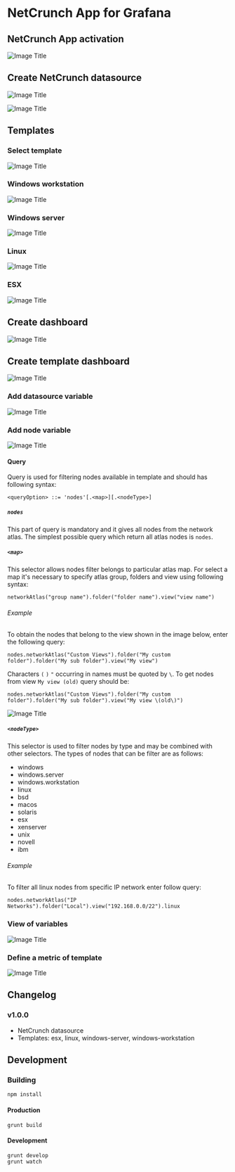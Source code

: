 # NetCrunch App for Grafana

## NetCrunch App activation
![Image Title](https://raw.githubusercontent.com/adremsoft/grafana-netcrunch-plugin/master/doc/movies/activate-netcrunch-plugin.gif)

## Create NetCrunch datasource
![Image Title](https://raw.githubusercontent.com/adremsoft/grafana-netcrunch-plugin/master/doc/movies/create-datasource.gif)

![Image Title](https://raw.githubusercontent.com/adremsoft/grafana-netcrunch-plugin/master/doc/images/datasource-list.jpg)

## Templates

### Select template
![Image Title](https://raw.githubusercontent.com/adremsoft/grafana-netcrunch-plugin/master/doc/movies/select-template.gif)

### Windows workstation
![Image Title](https://raw.githubusercontent.com/adremsoft/grafana-netcrunch-plugin/master/doc/images/windows-workstation-template.jpg)

### Windows server
![Image Title](https://raw.githubusercontent.com/adremsoft/grafana-netcrunch-plugin/master/doc/images/windows-server-template.jpg)

### Linux
![Image Title](https://raw.githubusercontent.com/adremsoft/grafana-netcrunch-plugin/master/doc/images/linux-template.jpg)

### ESX
![Image Title](https://raw.githubusercontent.com/adremsoft/grafana-netcrunch-plugin/master/doc/images/esx-template.jpg)

## Create dashboard
![Image Title](https://raw.githubusercontent.com/adremsoft/grafana-netcrunch-plugin/master/doc/movies/create-dashboard.gif)

## Create template dashboard

![Image Title](https://raw.githubusercontent.com/adremsoft/grafana-netcrunch-plugin/master/doc/images/create-template-1.png)

### Add datasource variable

![Image Title](https://raw.githubusercontent.com/adremsoft/grafana-netcrunch-plugin/master/doc/images/create-template-2.png)

### Add node variable

![Image Title](https://raw.githubusercontent.com/adremsoft/grafana-netcrunch-plugin/master/doc/images/create-template-3.png)

#### Query

Query is used for filtering nodes available in template and should has following syntax:

`<queryOption> ::= 'nodes'[.<map>][.<nodeType>]`

##### `nodes` 

This part of query is mandatory and it gives all nodes from the network atlas.
The simplest possible query which return all atlas nodes is `nodes`. 

##### `<map>`

This selector allows nodes filter belongs to particular atlas map.
For select a map it's necessary to specify atlas group, folders and
view using following syntax:

`networkAtlas("group name").folder("folder name").view("view name")`

###### Example

To obtain the nodes that belong to the view shown in the image below, enter the following query:

`nodes.networkAtlas("Custom Views").folder("My custom folder").folder("My sub folder").view("My view")`

Characters `(` `)` `"` occurring in names must be quoted by `\`. To get nodes from view `My view (old)`
query should be:

`nodes.networkAtlas("Custom Views").folder("My custom folder").folder("My sub folder").view("My view \(old\)")`

![Image Title](https://raw.githubusercontent.com/adremsoft/grafana-netcrunch-plugin/development/doc/images/template-query-view.jpg)

##### `<nodeType>`

This selector is used to filter nodes by type and may be combined with other selectors. 
The types of nodes that can be filter are as follows:

* windows
* windows.server
* windows.workstation
* linux
* bsd
* macos
* solaris
* esx
* xenserver
* unix
* novell
* ibm

###### Example

To filter all linux nodes from specific IP network enter follow query:

`nodes.networkAtlas("IP Networks").folder("Local").view("192.168.0.0/22").linux`

### View of variables

![Image Title](https://raw.githubusercontent.com/adremsoft/grafana-netcrunch-plugin/master/doc/images/create-template-4.png)

### Define a metric of template

![Image Title](https://raw.githubusercontent.com/adremsoft/grafana-netcrunch-plugin/master/doc/images/create-template-5.png)

## Changelog

### v1.0.0
- NetCrunch datasource
- Templates: esx, linux, windows-server, windows-workstation

## Development

### Building
```
npm install
```

#### Production
```
grunt build
```

#### Development
```
grunt develop
grunt watch
```
